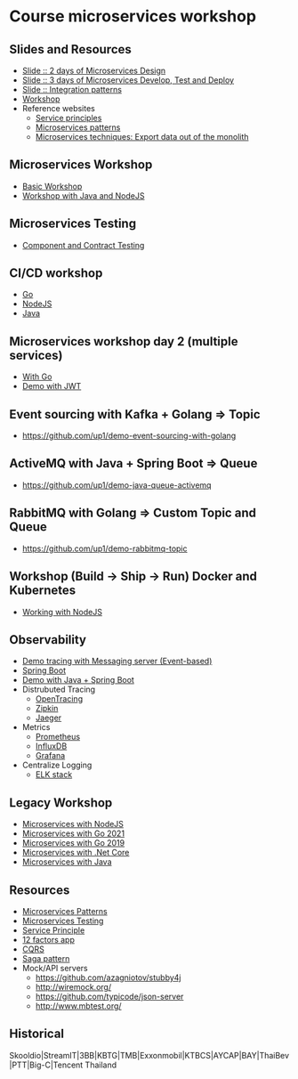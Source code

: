 # Course microservices workshop

## Slides and Resources
* [Slide :: 2 days of Microservices Design](https://github.com/up1/course_microservices-3-days/blob/master/slide/MICROSERVICE-MAIN-2022.pdf)
* [Slide :: 3 days of Microservices Develop, Test and Deploy](https://github.com/up1/course_microservices-3-days/blob/master/slide/MICROSERVICE-DEVELOP-DEPLOY.pdf)
* [Slide :: Integration patterns](https://github.com/up1/course_microservices-3-days/blob/master/slide/INTEGRATION-PATTERN-NOTE.pdf)
* [Workshop](https://github.com/up1/course_microservices-3-days/blob/master/slide/01-DESIGN-MICROSERVICE-WORKSHOP.pdf)
* Reference websites
  * [Service principles](https://github.com/Yelp/service-principles)
  * [Microservices patterns](https://microservices.io/)
  * [Microservices techniques: Export data out of the monolith](https://divad4686.github.io/2018/11/26/microservices-techniques.html)

## Microservices Workshop
* [Basic Workshop](https://github.com/up1/workshop-microservices-2022)
* [Workshop with Java and NodeJS](https://github.com/up1/workshop-microservices-2023)

## Microservices Testing
* [Component and Contract Testing](https://github.com/up1/course-contract-testing)

## CI/CD workshop
* [Go](https://github.com/up1/workshop-devops-go)
* [NodeJS](https://github.com/up1/workshop-nodejs-ci-cd)
* [Java](https://github.com/up1/workshop-java-web-tdd)

## Microservices workshop day 2 (multiple services)
* [With Go](https://github.com/up1/microservices-workshop-with-go)
* [Demo with JWT](https://github.com/up1/demo-jwt-go)

## Event sourcing with Kafka + Golang => Topic
* https://github.com/up1/demo-event-sourcing-with-golang

## ActiveMQ with Java + Spring Boot => Queue
* https://github.com/up1/demo-java-queue-activemq

## RabbitMQ with Golang => Custom Topic and Queue
* https://github.com/up1/demo-rabbitmq-topic


## Workshop (Build -> Ship -> Run) Docker and Kubernetes
* [Working with NodeJS](https://github.com/up1/demo-docker-k8s)

## Observability
  * [Demo tracing with Messaging server (Event-based)](https://www.somkiat.cc/distribuited-tracing-with-opentelemetry/)
  * [Spring Boot](https://github.com/up1/workshop-springboot-observability)
  * [Demo with Java + Spring Boot](https://github.com/up1/helloworld-service)
  * Distrubuted Tracing
    * [OpenTracing](https://opentracing.io/)
    * [Zipkin](https://zipkin.io/)
    * [Jaeger](https://www.jaegertracing.io/)
  * Metrics
    * [Prometheus](https://prometheus.io/)
    * [InfluxDB](https://www.influxdata.com/)
    * [Grafana](https://grafana.com/)
  * Centralize Logging
    * [ELK stack](https://www.elastic.co/products/elastic-stack)

## Legacy Workshop
* [Microservices with NodeJS](https://github.com/up1/microservice-workshop)
* [Microservices with Go 2021](https://github.com/up1/workshop-microservices-golang-2021)
* [Microservices with Go 2019](https://github.com/up1/workshop-microservice-with-go)
* [Microservices with .Net Core](https://github.com/up1/workshop-microservice-with-dot-net-core)
* [Microservices with Java](https://github.com/up1/workshop-microservice-with-java)

## Resources
* [Microservices Patterns](https://microservices.io/patterns/index.html)
* [Microservices Testing](https://martinfowler.com/articles/microservice-testing/)
* [Service Principle](https://github.com/Yelp/service-principles)
* [12 factors app](https://12factor.net/)
* [CQRS](http://www.cqrs.nu/)
* [Saga pattern](https://microservices.io/patterns/data/saga.html)
* Mock/API servers
  * https://github.com/azagniotov/stubby4j
  * http://wiremock.org/
  * https://github.com/typicode/json-server
  * http://www.mbtest.org/

## Historical
Skooldio|StreamIT|3BB|KBTG|TMB|Exxonmobil|KTBCS|AYCAP|BAY|ThaiBev|PTT|Big-C|Tencent Thailand
